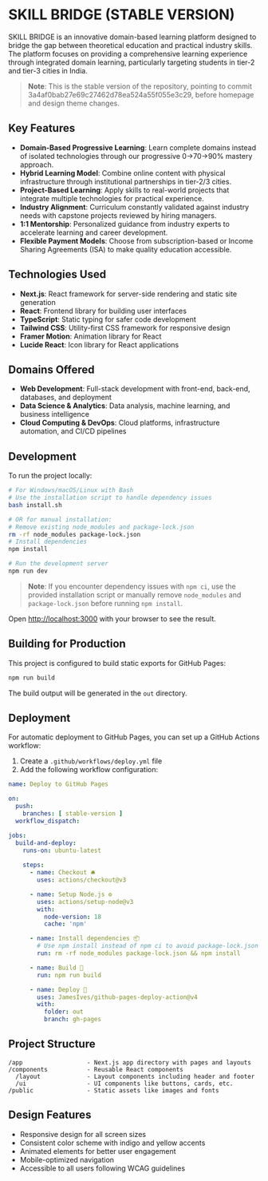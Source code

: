 # SKILL BRIDGE (STABLE VERSION)

SKILL BRIDGE is an innovative domain-based learning platform designed to bridge the gap between theoretical education and practical industry skills. The platform focuses on providing a comprehensive learning experience through integrated domain learning, particularly targeting students in tier-2 and tier-3 cities in India.

> **Note**: This is the stable version of the repository, pointing to commit 3a4af0bab27e69c27462d78ea524a55f055e3c29, before homepage and design theme changes.

## Key Features

- **Domain-Based Progressive Learning**: Learn complete domains instead of isolated technologies through our progressive 0→70→90% mastery approach.
- **Hybrid Learning Model**: Combine online content with physical infrastructure through institutional partnerships in tier-2/3 cities.
- **Project-Based Learning**: Apply skills to real-world projects that integrate multiple technologies for practical experience.
- **Industry Alignment**: Curriculum constantly validated against industry needs with capstone projects reviewed by hiring managers.
- **1:1 Mentorship**: Personalized guidance from industry experts to accelerate learning and career development.
- **Flexible Payment Models**: Choose from subscription-based or Income Sharing Agreements (ISA) to make quality education accessible.

## Technologies Used

- **Next.js**: React framework for server-side rendering and static site generation
- **React**: Frontend library for building user interfaces
- **TypeScript**: Static typing for safer code development
- **Tailwind CSS**: Utility-first CSS framework for responsive design
- **Framer Motion**: Animation library for React
- **Lucide React**: Icon library for React applications

## Domains Offered

- **Web Development**: Full-stack development with front-end, back-end, databases, and deployment
- **Data Science & Analytics**: Data analysis, machine learning, and business intelligence
- **Cloud Computing & DevOps**: Cloud platforms, infrastructure automation, and CI/CD pipelines

## Development

To run the project locally:

```bash
# For Windows/macOS/Linux with Bash
# Use the installation script to handle dependency issues
bash install.sh

# OR for manual installation:
# Remove existing node_modules and package-lock.json
rm -rf node_modules package-lock.json
# Install dependencies
npm install

# Run the development server
npm run dev
```

> **Note**: If you encounter dependency issues with `npm ci`, use the provided installation script or manually remove `node_modules` and `package-lock.json` before running `npm install`.

Open [http://localhost:3000](http://localhost:3000) with your browser to see the result.

## Building for Production

This project is configured to build static exports for GitHub Pages:

```bash
npm run build
```

The build output will be generated in the `out` directory.

## Deployment

For automatic deployment to GitHub Pages, you can set up a GitHub Actions workflow:

1. Create a `.github/workflows/deploy.yml` file
2. Add the following workflow configuration:

```yaml
name: Deploy to GitHub Pages

on:
  push:
    branches: [ stable-version ]
  workflow_dispatch:

jobs:
  build-and-deploy:
    runs-on: ubuntu-latest
    
    steps:
      - name: Checkout 🛎️
        uses: actions/checkout@v3

      - name: Setup Node.js ⚙️
        uses: actions/setup-node@v3
        with:
          node-version: 18
          cache: 'npm'

      - name: Install dependencies 📦
        # Use npm install instead of npm ci to avoid package-lock.json issues
        run: rm -rf node_modules package-lock.json && npm install

      - name: Build 🔧
        run: npm run build

      - name: Deploy 🚀
        uses: JamesIves/github-pages-deploy-action@v4
        with:
          folder: out
          branch: gh-pages
```

## Project Structure

```
/app                  - Next.js app directory with pages and layouts
/components           - Reusable React components
  /layout             - Layout components including header and footer
  /ui                 - UI components like buttons, cards, etc.
/public               - Static assets like images and fonts
```

## Design Features

- Responsive design for all screen sizes
- Consistent color scheme with indigo and yellow accents
- Animated elements for better user engagement
- Mobile-optimized navigation
- Accessible to all users following WCAG guidelines
